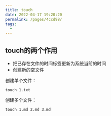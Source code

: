 ```yaml
---
title: touch
date: 2022-04-17 19:20:20
permalink: /pages/4ccd98/
tags:
  - 
---
```

## touch的两个作用
- 把已存在文件的时间标签更新为系统当前的时间
- 创建新的空文件

创建单个文件：
```shell
touch 1.txt
```
创建多个文件：
```shell
touch 1.md 2.md 3.md
```
